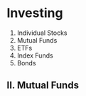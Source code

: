 # Investing

1) Individual Stocks
2) Mutual Funds
3) ETFs
4) Index Funds
5) Bonds


## II. Mutual Funds
